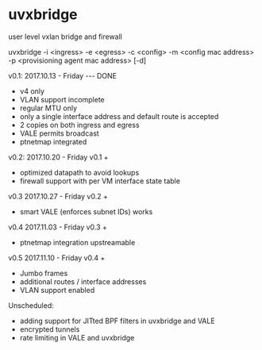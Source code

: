 # uvxbridge
user level vxlan bridge and firewall

uvxbridge -i \<ingress\> -e \<egress\> -c \<config\> -m \<config mac address\> -p \<provisioning agent mac address\> [-d]

v0.1:
2017.10.13 - Friday --- DONE
- v4 only
- VLAN support incomplete
- regular MTU only
- only a single interface address and default route is accepted
- 2 copies on both ingress and egress
- VALE permits broadcast
- ptnetmap integrated

v0.2:
2017.10.20 - Friday
v0.1 +
 - optimized datapath to avoid lookups
 - firewall support with per VM interface state table

v0.3
2017.10.27 - Friday
v0.2 +
 - smart VALE (enforces subnet IDs) works

v0.4
2017.11.03 - Friday
v0.3 +
 - ptnetmap integration upstreamable

v0.5
2017.11.10 - Friday
v0.4 +
 - Jumbo frames
 - additional routes / interface addresses
 - VLAN support enabled 

Unscheduled:
- adding support for JITted BPF filters in uvxbridge and VALE
- encrypted tunnels
- rate limiting in VALE and uvxbridge
